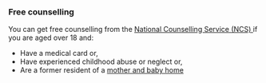 ###  **Free counselling**

You can get free counselling from the [ National Counselling Service (NCS)
](https://www2.hse.ie/mental-health/services-support/ncs/) if you are aged
over 18 and:

  * Have a medical card or, 
  * Have experienced childhood abuse or neglect or, 
  * Are a former resident of a [ mother and baby home ](/en/birth-family-relationships/adoption-and-fostering/mother-and-baby-homes/)
